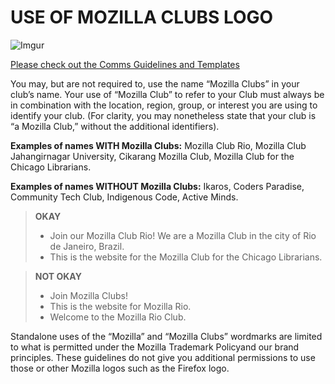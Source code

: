 # USE OF MOZILLA CLUBS LOGO
![Imgur](http://i.imgur.com/IO73B1J.png)

[Please check out the Comms Guidelines and Templates](http://mozilla.github.io/learning-networks/clubs/comms_template/#introduction)

You may, but are not required to, use the name “Mozilla Clubs” in your club’s name. Your use of “Mozilla Club” to refer to your Club must always be in combination with the location, region, group, or interest you are using to identify your club. (For clarity, you may nonetheless state that your club is “a Mozilla Club,” without the additional identifiers).

**Examples of names WITH Mozilla Clubs:** Mozilla Club Rio, Mozilla Club Jahangirnagar University, Cikarang Mozilla Club, Mozilla Club for the Chicago Librarians.
 
**Examples of names WITHOUT Mozilla Clubs:** Ikaros, Coders Paradise, Community Tech Club, Indigenous Code, Active Minds.

>**OKAY**
>- Join our Mozilla Club Rio! We are a Mozilla Club in the city of Rio de Janeiro, Brazil.
>- This is the website for the Mozilla Club for the Chicago Librarians.
 
>**NOT OKAY**
>- Join Mozilla Clubs!
>- This is the website for Mozilla Rio.
>- Welcome to the Mozilla Rio Club.

Standalone uses of the “Mozilla” and “Mozilla Clubs” wordmarks are limited to what is permitted under the Mozilla Trademark Policyand our brand principles. These guidelines do not give you additional permissions to use those or other Mozilla logos such as the Firefox logo.
